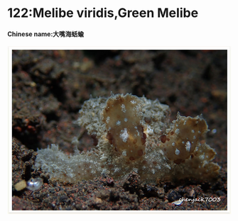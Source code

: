 # 122:Melibe viridis,Green Melibe

#### Chinese name:大嘴海蛞蝓

![](../../.gitbook/assets/melibe-viridis.jpg)


